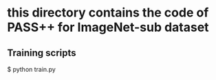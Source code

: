 # this directory contains the code of PASS++ for ImageNet-sub dataset

## Training scripts
  $  python train.py

